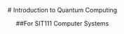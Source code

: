<p style="text-align: center;"># Introduction to Quantum Computing</p>
<p style="text-align: center;">##For SIT111 Computer Systems</p>